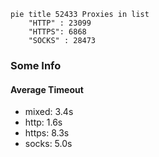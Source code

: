 
```mermaid
pie title 52433 Proxies in list
    "HTTP" : 23099
    "HTTPS": 6868
    "SOCKS" : 28473
```

### Some Info
#### Average Timeout

- mixed: 3.4s
- http: 1.6s
- https: 8.3s
- socks: 5.0s